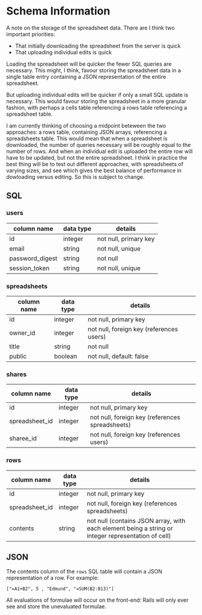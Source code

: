 # Schema Information

A note on the storage of the spreadsheet data. There are I think two important priorities:

- That initially downloading the spreadsheet from the server is quick
- That uploading individual edits is quick

Loading the spreadsheet will be quicker the fewer SQL queries are necessary. This might, I think, favour storing the spreadsheet data in a single table entry containing a JSON representation of the entire spreadsheet.

But uploading individual edits will be quicker if only a small SQL update is necessary. This would favour storing the spreadsheet in a more granular fashion, with perhaps a cells table referencing a rows table referencing a spreadsheet table.

I am currently thinking of choosing a midpoint beteween the two approaches: a rows table, containing JSON arrays, referencing a spreadsheets table. This would mean that when a spreadsheet is downloaded, the number of queries necessary will be roughly equal to the number of rows. And when an individual edit is uploaded the entire row will have to be updated, but not the entire spreadsheet. I think in practice the best thing will be to test out different approaches, with spreadsheets of varying sizes, and see which gives the best balance of performance in dowloading versus editing. So this is subject to change.

## SQL

### users
column name     | data type | details
----------------|-----------|-----------------------
id              | integer   | not null, primary key
email           | string    | not null, unique
password_digest | string    | not null
session_token   | string    | not null, unique

### spreadsheets
column name | data type | details
------------|-----------|-----------------------
id          | integer   | not null, primary key
owner_id    | integer   | not null, foreign key (references users)
title       | string    | not null
public      | boolean   | not null, default: false

### shares
column name    | data type | details
---------------|-----------|-----------------------
id             | integer   | not null, primary key
spreadsheet_id | integer   | not null, foreign key (references spreadsheets)
sharee_id      | integer   | not null, foreign key (references users)

### rows
column name    | data type | details
---------------|-----------|-----------------------
id             | integer   | not null, primary key
spreadsheet_id | integer   | not null, foreign key (references spreadsheets)
contents       | string    | not null (contains JSON array, with each element being a string or integer representation of cell)

## JSON

The contents column of the `rows` SQL table will contain a JSON representation of a row. For example:

```
["=A1+B2", 5 , "Edmund", "=SUM(B2:B13)"]
```

All evaluations of formulae will occur on the front-end: Rails will only ever see and store the unevaluated formulae.
